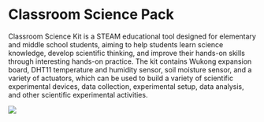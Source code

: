 ﻿---
sidebar_position: 8
sidebar_label: Classroom Science Pack(CR00005)
---

# Classroom Science Pack

Classroom Science Kit is a STEAM educational tool designed for elementary and middle school students, aiming to help students learn science knowledge, develop scientific thinking, and improve their hands-on skills through interesting hands-on practice. The kit contains Wukong expansion board, DHT11 temperature and humidity sensor, soil moisture sensor, and a variety of actuators, which can be used to build a variety of scientific experimental devices, data collection, experimental setup, data analysis, and other scientific experimental activities.

![](https://wiki-media-ef.oss-cn-hongkong.aliyuncs.com/docs/microbit/interesting-case/classroom-science-pack/images/classroom-science-pack.png)
